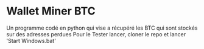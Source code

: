 # Wallet Miner BTC
 Un programme codé en python qui vise a récupéré les BTC qui sont stockés sur des adresses perdues
Pour le Tester lancer, cloner le repo et lancer 'Start Windows.bat'
